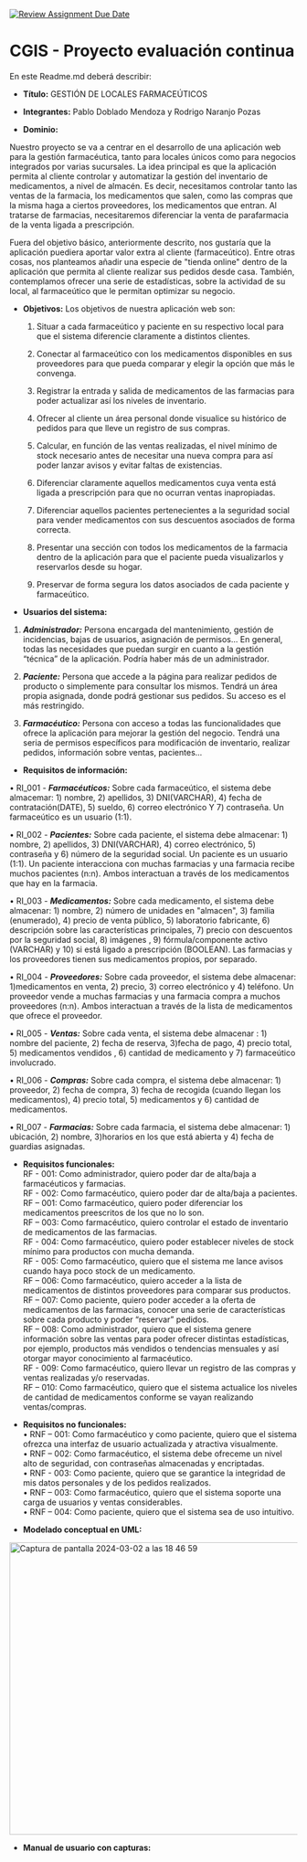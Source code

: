 [![Review Assignment Due Date](https://classroom.github.com/assets/deadline-readme-button-24ddc0f5d75046c5622901739e7c5dd533143b0c8e959d652212380cedb1ea36.svg)](https://classroom.github.com/a/aMYFqSAE)
# CGIS - Proyecto evaluación continua

En este Readme.md deberá describir:
- **Título:**
GESTIÓN DE LOCALES FARMACEÚTICOS
  
- **Integrantes:**
Pablo Doblado Mendoza y Rodrigo Naranjo Pozas
  
- **Dominio:**

Nuestro proyecto se va a centrar en el desarrollo de una aplicación web para la gestión farmacéutica, tanto para locales únicos como para negocios integrados por varias sucursales. La idea principal es que la aplicación permita al cliente controlar y automatizar la gestión del inventario de medicamentos, a nivel de almacén. Es decir, necesitamos controlar tanto las ventas de la farmacia, los medicamentos que salen, como las compras que la misma haga a ciertos proveedores, los medicamentos que entran. Al tratarse de farmacias, necesitaremos diferenciar la venta de parafarmacia de la venta ligada a prescripción.

Fuera del objetivo básico, anteriormente descrito, nos gustaría que la aplicación puediera aportar valor extra al cliente (farmaceútico). Entre otras cosas, nos planteamos añadir una especie de "tienda online" dentro de la aplicación que permita al cliente realizar sus pedidos desde casa. También, contemplamos ofrecer una serie de estadísticas, sobre la actividad de su local, al farmaceútico que le permitan optimizar su negocio.

- **Objetivos:**
Los objetivos de nuestra aplicación web son:

  1) Situar a cada farmaceútico y paciente en su respectivo local para que el sistema diferencie claramente a distintos clientes.

  2) Conectar al farmaceútico con los medicamentos disponibles en sus proveedores para que pueda comparar y elegir la opción que más le convenga.
        
  3) Registrar la entrada y salida de medicamentos de las farmacias para poder actualizar así los niveles de inventario.
        
  4) Ofrecer al cliente un área personal donde visualice su histórico de pedidos para que lleve un registro de sus compras.
        
  5) Calcular, en función de las ventas realizadas, el nivel mínimo de stock necesario antes de necesitar una nueva compra para así poder lanzar avisos y evitar faltas de existencias.
        
  6) Diferenciar claramente aquellos medicamentos cuya venta está ligada a prescripción para que no ocurran ventas inapropiadas.
        
  7) Diferenciar aquellos pacientes pertenecientes a la seguridad social para vender medicamentos con sus descuentos asociados de forma correcta.
        
  8) Presentar una sección con todos los medicamentos de la farmacia dentro de la aplicación para que el paciente pueda visualizarlos y reservarlos desde su hogar.
        
  9) Preservar de forma segura los datos asociados de cada paciente y farmaceútico.
  
- **Usuarios del sistema:**  

1.	***Administrador:*** Persona encargada del mantenimiento, gestión de incidencias, bajas de usuarios, asignación de permisos... En general, todas las necesidades que puedan surgir en cuanto a la gestión “técnica” de la aplicación. Podría haber más de un administrador.  

2.	***Paciente:*** Persona que accede a la página para realizar pedidos de producto o simplemente para consultar los mismos. Tendrá un área propia asignada, donde podrá gestionar sus pedidos. Su acceso es el más restringido.  

3.	***Farmacéutico:*** Persona con acceso a todas las funcionalidades que ofrece la aplicación para mejorar la gestión del negocio. Tendrá una seria de permisos específicos para modificación de inventario, realizar pedidos, información sobre ventas, pacientes...  

- **Requisitos de información:**

•	RI_001 - ***Farmacéuticos:*** Sobre cada farmaceútico, el sistema debe almacemar: 1) nombre, 2) apellidos, 3) DNI(VARCHAR), 4) fecha de contratación(DATE), 5) sueldo, 6) correo electrónico Y 7) contraseña. Un farmaceútico es un usuario (1:1).

•	RI_002 - ***Pacientes:*** Sobre cada paciente, el sistema debe almacenar: 1) nombre, 2) apellidos, 3) DNI(VARCHAR), 4) correo electrónico, 5) contraseña y 6) número de la seguridad social. Un paciente es un usuario (1:1). Un paciente interacciona con muchas farmacias y una farmacia recibe muchos pacientes (n:n). Ambos interactuan a través de los medicamentos que hay en la farmacia.

•	RI_003 - ***Medicamentos:*** Sobre cada medicamento, el sistema debe almacenar:  1) nombre, 2) número de unidades en "almacen", 3) familia (enumerado), 4) precio de venta público, 5) laboratorio fabricante, 6) descripción sobre las características principales, 7) precio con descuentos por la seguridad social, 8) imágenes , 9) fórmula/componente activo (VARCHAR) y 10) si está ligado a prescripción (BOOLEAN). Las farmacias y los proveedores tienen sus medicamentos propios, por separado.

•	RI_004 - ***Proveedores:*** Sobre cada proveedor, el sistema debe almacenar:  1)medicamentos en venta, 2) precio, 3) correo electrónico y 4) teléfono. Un proveedor vende a muchas farmacias y una farmacia compra a muchos proveedores (n:n). Ambos interactuan a través de la lista de medicamentos que ofrece el proveedor.

•	RI_005 - ***Ventas:*** Sobre cada venta, el sistema debe almacenar :  1) nombre del paciente, 2) fecha de reserva, 3)fecha de pago, 4) precio total, 5) medicamentos vendidos , 6) cantidad de medicamento y 7) farmaceútico involucrado. 

•   RI_006 - ***Compras:*** Sobre cada compra, el sistema debe almacenar: 1) proveedor, 2) fecha de compra, 3) fecha de recogida (cuando llegan los medicamentos), 4) precio total, 5) medicamentos y 6) cantidad de medicamentos.

•	RI_007 - ***Farmacias:*** Sobre cada farmacia, el sistema debe almacenar:  1) ubicación, 2) nombre, 3)horarios en los que está abierta y 4) fecha de guardias asignadas.

- **Requisitos funcionales:**  
RF - 001: Como administrador, quiero poder dar de alta/baja a farmacéuticos y farmacias.  
RF - 002: Como farmacéutico, quiero poder dar de alta/baja a pacientes.  
RF – 001: Como farmacéutico, quiero poder diferenciar los medicamentos preescritos de los que no lo son.  
RF – 003: Como farmacéutico, quiero controlar el estado de inventario de medicamentos de las farmacias.  
RF - 004: Como farmacéutico, quiero poder establecer niveles de stock mínimo para productos con mucha demanda.  
RF - 005: Como farmacéutico, quiero que el sistema me lance avisos cuando haya poco stock de un medicamento.  
RF – 006: Como farmacéutico, quiero acceder a la lista de medicamentos de distintos proveedores para comparar sus productos.  
RF – 007: Como paciente, quiero poder acceder a la oferta de medicamentos de las farmacias, conocer una serie de características sobre cada producto y poder “reservar” pedidos.  
RF – 008: Como administrador, quiero que el sistema genere información sobre las ventas para poder ofrecer distintas estadísticas, por ejemplo, productos más vendidos o tendencias mensuales y así otorgar mayor conocimiento al farmacéutico.  
RF - 009: Como farmacéutico, quiero llevar un registro de las compras y ventas realizadas y/o reservadas.  
RF – 010: Como farmacéutico, quiero que el sistema actualice los niveles de cantidad de medicamentos conforme se vayan realizando ventas/compras.  

- **Requisitos no funcionales:**  
•	RNF – 001: Como farmacéutico y como paciente, quiero que el sistema ofrezca una interfaz de usuario actualizada y atractiva visualmente.  
•	RNF – 002: Como farmacéutico, el sistema debe ofreceme un nivel alto de seguridad, con contraseñas almacenadas y encriptadas.  
•   RNF - 003: Como paciente, quiero que se garantice la integridad de mis datos personales y de los pedidos realizados.  
•	RNF – 003: Como farmacéutico, quiero que el sistema soporte una carga de usuarios y ventas considerables.  
•	RNF – 004: Como paciente, quiero que el sistema sea de uso intuitivo.  

- **Modelado conceptual en UML:**  
<img width="512" alt="Captura de pantalla 2024-03-02 a las 18 46 59" src="https://github.com/CGIS-2024/proyecto-evaluacion-continua-gruporp/assets/137097471/0b68f984-06f0-48ca-be61-b21287fdeb60">







- **Manual de usuario con capturas:**
